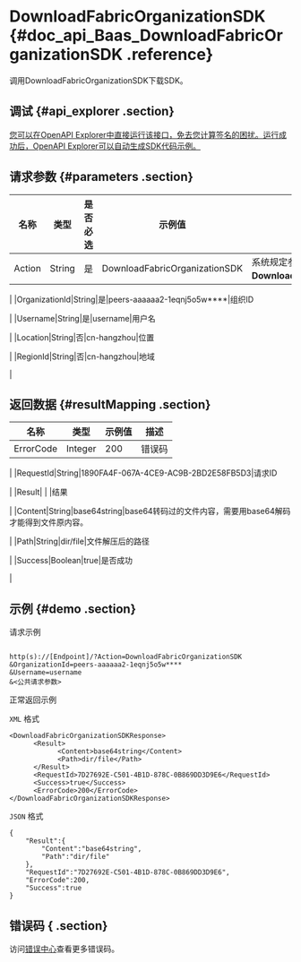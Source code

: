 # DownloadFabricOrganizationSDK {#doc_api_Baas_DownloadFabricOrganizationSDK .reference}

调用DownloadFabricOrganizationSDK下载SDK。

## 调试 {#api_explorer .section}

[您可以在OpenAPI Explorer中直接运行该接口，免去您计算签名的困扰。运行成功后，OpenAPI Explorer可以自动生成SDK代码示例。](https://api.aliyun.com/#product=Baas&api=DownloadFabricOrganizationSDK&type=RPC&version=2018-12-21)

## 请求参数 {#parameters .section}

|名称|类型|是否必选|示例值|描述|
|--|--|----|---|--|
|Action|String|是|DownloadFabricOrganizationSDK|系统规定参数。取值：**DownloadFabricOrganizationSDK**。

 |
|OrganizationId|String|是|peers-aaaaaa2-1eqnj5o5w\*\*\*\*|组织ID

 |
|Username|String|是|username|用户名

 |
|Location|String|否|cn-hangzhou|位置

 |
|RegionId|String|否|cn-hangzhou|地域

 |

## 返回数据 {#resultMapping .section}

|名称|类型|示例值|描述|
|--|--|---|--|
|ErrorCode|Integer|200|错误码

 |
|RequestId|String|1890FA4F-067A-4CE9-AC9B-2BD2E58FB5D3|请求ID

 |
|Result| | |结果

 |
|Content|String|base64string|base64转码过的文件内容，需要用base64解码才能得到文件原内容。

 |
|Path|String|dir/file|文件解压后的路径

 |
|Success|Boolean|true|是否成功

 |

## 示例 {#demo .section}

请求示例

``` {#request_demo}

http(s)://[Endpoint]/?Action=DownloadFabricOrganizationSDK
&OrganizationId=peers-aaaaaa2-1eqnj5o5w****
&Username=username
&<公共请求参数>

```

正常返回示例

`XML` 格式

``` {#xml_return_success_demo}
<DownloadFabricOrganizationSDKResponse>
	  <Result>
		    <Content>base64string</Content>
		    <Path>dir/file</Path>
	  </Result>
	  <RequestId>7D27692E-C501-4B1D-878C-0B869DD3D9E6</RequestId>
	  <Success>true</Success>
	  <ErrorCode>200</ErrorCode>
</DownloadFabricOrganizationSDKResponse>
```

`JSON` 格式

``` {#json_return_success_demo}
{
	"Result":{
		"Content":"base64string",
		"Path":"dir/file"
	},
	"RequestId":"7D27692E-C501-4B1D-878C-0B869DD3D9E6",
	"ErrorCode":200,
	"Success":true
}
```

## 错误码 { .section}

访问[错误中心](https://error-center.aliyun.com/status/product/Baas)查看更多错误码。


